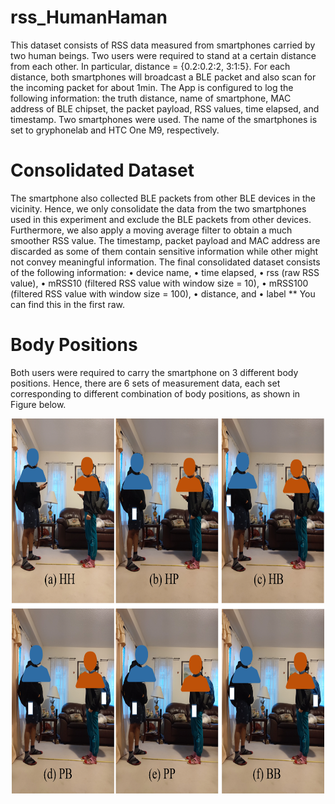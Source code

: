 # rss_HumanHaman
This dataset consists of RSS data measured from smartphones carried by two human beings. Two users were required to stand at a certain distance from each other. In particular, distance = {0.2:0.2:2, 3:1:5}. For each distance, both smartphones will broadcast a BLE packet and also scan for the incoming packet for about 1min. The App is configured to log the following information: the truth distance, name of smartphone, MAC address of BLE chipset, the packet payload, RSS values, time elapsed, and timestamp. Two smartphones were used. The name of the smartphones is set to gryphonelab and HTC One M9, respectively. 

# Consolidated Dataset
The smartphone also collected BLE packets from other BLE devices in the vicinity. Hence, we only consolidate the data from the two smartphones used in this experiment and exclude the BLE packets from other devices. Furthermore, we also apply a moving average filter to obtain a much smoother RSS value. The timestamp, packet payload and MAC address are discarded as some of them contain sensitive information while other might not convey meaningful information. The final consolidated dataset consists of the following information:
•	device name,
•	time elapsed,
•	rss (raw RSS value),
•	mRSS10 (filtered RSS value with window size = 10),
•	mRSS100 (filtered RSS value with window size = 100),
•	distance, and
•	label
** You can find this in the first raw.

# Body Positions
Both users were required to carry the smartphone on 3 different body positions.
Hence, there are 6 sets of measurement data, each set corresponding to different combination of body positions, as shown in Figure below.

<p align="center">
  <img alt="Smartphones carried by users on different body positions" 
       width="500" height="600"
       src="/Figure/bodyPosition.png" />
</p>



